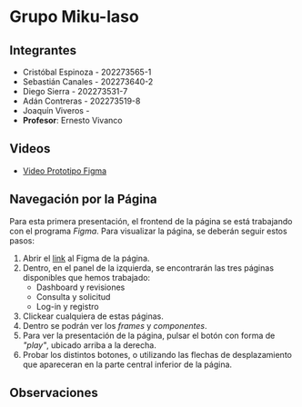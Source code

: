 # Grupo Miku-laso

## Integrantes

- Cristóbal Espinoza - 202273565-1
- Sebastián Canales - 202273640-2
- Diego Sierra - 202273531-7
- Adán Contreras - 202273519-8
- Joaquín Viveros - 
- **Profesor**: Ernesto Vivanco

## Videos

- [Video Prototipo Figma]()

## Navegación por la Página
Para esta primera presentación, el frontend de la página se está trabajando con el programa *Figma*.
Para visualizar la página, se deberán seguir estos pasos:
1. Abrir el [link](https://www.figma.com/design/QKW7akjVrPoWDboq9zrnYR/Biblioteca-de-libros-libreros?node-id=23-3&t=hBhKfm0hYHWpOSSy-1) al Figma de la página.
2. Dentro, en el panel de la izquierda, se encontrarán las tres páginas disponibles que hemos trabajado:
    - Dashboard y revisiones
    - Consulta y solicitud
    - Log-in y registro
3. Clickear cualquiera de estas páginas.
4. Dentro se podrán ver los *frames* y *componentes*.
5. Para ver la presentación de la página, pulsar el botón con forma de *"play"*, ubicado arriba a la derecha.
6. Probar los distintos botones, o utilizando las flechas de desplazamiento que apareceran en la parte central inferior de la página.

## Observaciones

